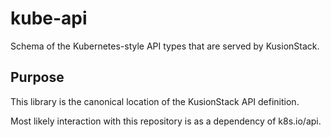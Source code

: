 # kube-api
Schema of the Kubernetes-style API types that are served by KusionStack.

## Purpose
This library is the canonical location of the KusionStack API definition. 

Most likely interaction with this repository is as a dependency of k8s.io/api.
